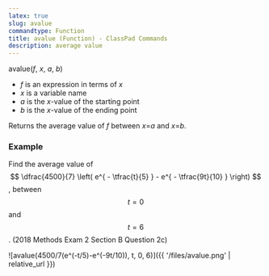 ```yaml
---
latex: true
slug: avalue
commandtype: Function
title: avalue (Function) - ClassPad Commands
description: average value
---
```


avalue(*f*, *x*, *a*, *b*)

- *f* is an expression in terms of *x*
- *x* is a variable name
- *a* is the *x*-value of the starting point
- *b* is the *x*-value of the ending point

Returns the average value of *f* between *x*=*a* and *x*=*b*.

### Example

Find the average value of $$ \dfrac{4500}{7} \left( e^{ - \tfrac{t}{5} } - e^{ - \tfrac{9t}{10} } \right) $$, between $$ t=0 $$ and $$ t=6 $$. (2018 Methods Exam 2 Section B Question 2c)

![avalue(4500/7(e^(-t/5)-e^(-9t/10)), t, 0, 6)]({{ '/files/avalue.png' | relative_url }})
